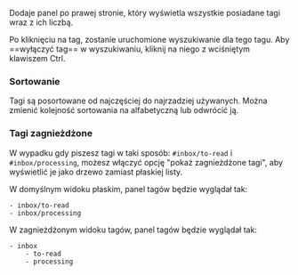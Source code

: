 Dodaje panel po prawej stronie, który wyświetla wszystkie posiadane tagi wraz z ich liczbą.

Po kliknięciu na tag, zostanie uruchomione wyszukiwanie dla tego tagu. Aby ==wyłączyć tag== w wyszukiwaniu, kliknij na niego z wciśniętym klawiszem Ctrl.

### Sortowanie

Tagi są posortowane od najczęściej do najrzadziej używanych. Można zmienić kolejność sortowania na alfabetyczną lub odwrócić ją.

### Tagi zagnieżdżone

W wypadku gdy piszesz tagi w taki sposób: `#inbox/to-read` i `#inbox/processing`, możesz włączyć opcję "pokaż zagnieżdżone tagi", aby wyświetlić je jako drzewo zamiast płaskiej listy.

W domyślnym widoku płaskim, panel tagów będzie wyglądał tak:

```
- inbox/to-read
- inbox/processing
```

W zagnieżdżonym widoku tagów, panel tagów będzie wyglądał tak:

```
- inbox
	- to-read
	- processing
```
